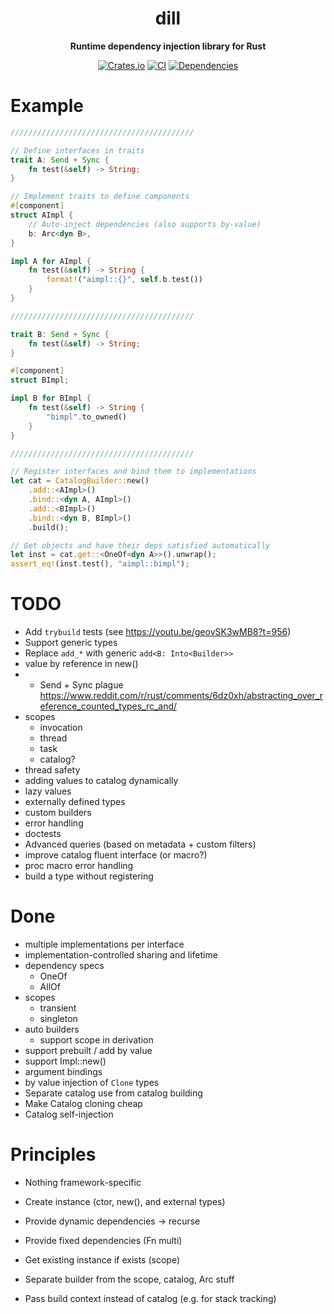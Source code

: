 <div align="center">
  <h1>dill</h1>
  <p>
    <strong>Runtime dependency injection library for Rust</strong>
  </p>
  <p>

[![Crates.io](https://img.shields.io/crates/v/dill.svg?style=for-the-badge)](https://crates.io/crates/dill)
[![CI](https://img.shields.io/github/actions/workflow/status/sergiimk/dill-rs/build.yaml?logo=githubactions&label=CI&logoColor=white&style=for-the-badge&branch=master)](https://github.com/sergiimk/dill-rs/actions)
[![Dependencies](https://deps.rs/repo/github/sergiimk/dill-rs/status.svg?&style=for-the-badge)](https://deps.rs/repo/github/sergiimk/dill-rs)

  </p>
</div>

# Example

```rust
/////////////////////////////////////////

// Define interfaces in traits
trait A: Send + Sync {
    fn test(&self) -> String;
}

// Implement traits to define components
#[component]
struct AImpl {
    // Auto-inject dependencies (also supports by-value)
    b: Arc<dyn B>,
}

impl A for AImpl {
    fn test(&self) -> String {
        format!("aimpl::{}", self.b.test())
    }
}

/////////////////////////////////////////

trait B: Send + Sync {
    fn test(&self) -> String;
}

#[component]
struct BImpl;

impl B for BImpl {
    fn test(&self) -> String {
        "bimpl".to_owned()
    }
}

/////////////////////////////////////////

// Register interfaces and bind them to implementations
let cat = CatalogBuilder::new()
    .add::<AImpl>()
    .bind::<dyn A, AImpl>()
    .add::<BImpl>()
    .bind::<dyn B, BImpl>()
    .build();

// Get objects and have their deps satisfied automatically
let inst = cat.get::<OneOf<dyn A>>().unwrap();
assert_eq!(inst.test(), "aimpl::bimpl");
```

# TODO
- Add `trybuild` tests (see https://youtu.be/geovSK3wMB8?t=956)
- Support generic types
- Replace `add_*` with generic `add<B: Into<Builder>>`
- value by reference in new()
- + Send + Sync plague  https://www.reddit.com/r/rust/comments/6dz0xh/abstracting_over_reference_counted_types_rc_and/
- scopes
  - invocation
  - thread
  - task
  - catalog?
- thread safety
- adding values to catalog dynamically
- lazy values
- externally defined types
- custom builders
- error handling
- doctests
- Advanced queries (based on metadata + custom filters)
- improve catalog fluent interface (or macro?)
- proc macro error handling
- build a type without registering

# Done
- multiple implementations per interface
- implementation-controlled sharing and lifetime
- dependency specs
  - OneOf
  - AllOf
- scopes
  - transient
  - singleton
- auto builders
  - support scope in derivation
- support prebuilt / add by value
- support Impl::new()
- argument bindings
- by value injection of `Clone` types
- Separate catalog use from catalog building
- Make Catalog cloning cheap
- Catalog self-injection


# Principles
- Nothing framework-specific



- Create instance (ctor, new(), and external types)
- Provide dynamic dependencies -> recurse
- Provide fixed dependencies (Fn multi)
- Get existing instance if exists (scope)


- Separate builder from the scope, catalog, Arc stuff
- Pass build context instead of catalog (e.g. for stack tracking)